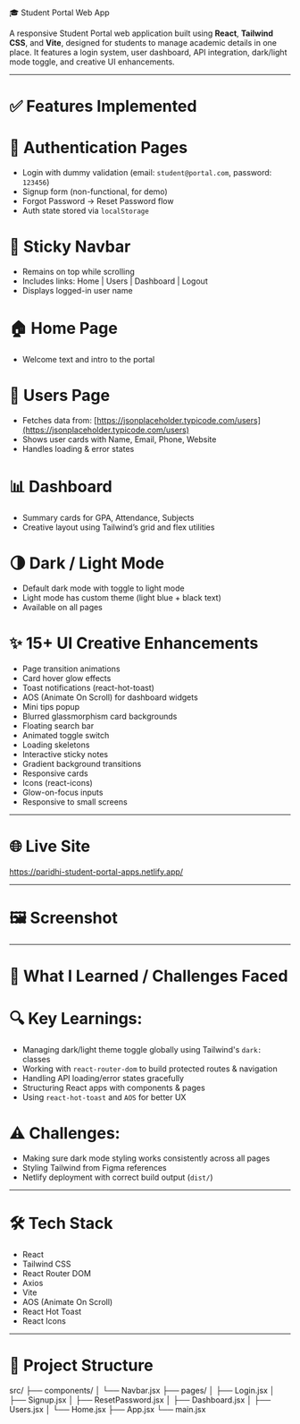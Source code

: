 🎓 Student Portal Web App

A responsive Student Portal web application built using **React**, **Tailwind CSS**, and **Vite**, designed for students to manage academic details in one place. It features a login system, user dashboard, API integration, dark/light mode toggle, and creative UI enhancements.

---

# ✅ Features Implemented

# 🔐 Authentication Pages
- Login with dummy validation (email: `student@portal.com`, password: `123456`)
- Signup form (non-functional, for demo)
- Forgot Password → Reset Password flow
- Auth state stored via `localStorage`

# 📌 Sticky Navbar
- Remains on top while scrolling
- Includes links: Home | Users | Dashboard | Logout
- Displays logged-in user name

# 🏠 Home Page
- Welcome text and intro to the portal

# 👤 Users Page
- Fetches data from: [https://jsonplaceholder.typicode.com/users](https://jsonplaceholder.typicode.com/users)
- Shows user cards with Name, Email, Phone, Website
- Handles loading & error states

# 📊 Dashboard
- Summary cards for GPA, Attendance, Subjects
- Creative layout using Tailwind’s grid and flex utilities

# 🌗 Dark / Light Mode
- Default dark mode with toggle to light mode
- Light mode has custom theme (light blue + black text)
- Available on all pages

# ✨ 15+ UI Creative Enhancements
- Page transition animations
- Card hover glow effects
- Toast notifications (react-hot-toast)
- AOS (Animate On Scroll) for dashboard widgets
- Mini tips popup
- Blurred glassmorphism card backgrounds
- Floating search bar
- Animated toggle switch
- Loading skeletons
- Interactive sticky notes
- Gradient background transitions
- Responsive cards
- Icons (react-icons)
- Glow-on-focus inputs
- Responsive to small screens

---

# 🌐 Live Site

https://paridhi-student-portal-apps.netlify.app/

---

# 🖼️ Screenshot



---

# 🧠 What I Learned / Challenges Faced

# 🔍 Key Learnings:
- Managing dark/light theme toggle globally using Tailwind's `dark:` classes
- Working with `react-router-dom` to build protected routes & navigation
- Handling API loading/error states gracefully
- Structuring React apps with components & pages
- Using `react-hot-toast` and `AOS` for better UX

# ⚠️ Challenges:
- Making sure dark mode styling works consistently across all pages
- Styling Tailwind from Figma references
- Netlify deployment with correct build output (`dist/`)

---

# 🛠 Tech Stack

- React
- Tailwind CSS
- React Router DOM
- Axios
- Vite
- AOS (Animate On Scroll)
- React Hot Toast
- React Icons

---

# 📁 Project Structure

src/
├── components/
│ └── Navbar.jsx
├── pages/
│ ├── Login.jsx
│ ├── Signup.jsx
│ ├── ResetPassword.jsx
│ ├── Dashboard.jsx
│ ├── Users.jsx
│ └── Home.jsx
├── App.jsx
└── main.jsx


